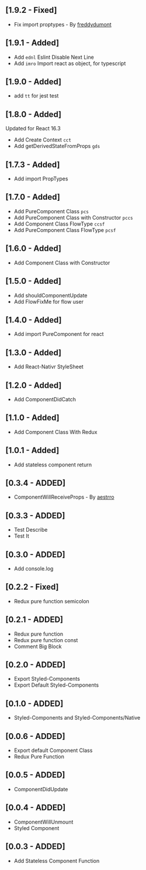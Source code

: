 ## [1.9.2 - Fixed]

- Fix import proptypes - By [freddydumont](https://github.com/freddydumont)

## [1.9.1 - Added]

- Add `ednl` Eslint Disable Next Line
- Add `imro` Import react as object, for typescript

## [1.9.0 - Added]

- add `tt` for jest test

## [1.8.0 - Added]

Updated for React 16.3

- Add Create Context `cct`
- Add getDerivedStateFromProps `gds`

## [1.7.3 - Added]

- Add import PropTypes

## [1.7.0 - Added]

- Add PureComponent Class `pcs`
- Add PureComponent Class with Constructor `pccs`
- Add Component Class FlowType `ccsf`
- Add PureComponent Class FlowType `pcsf`

## [1.6.0 - Added]

- Add Component Class with Constructor

## [1.5.0 - Added]

- Add shouldComponentUpdate
- Add FlowFixMe for flow user

## [1.4.0 - Added]

- Add import PureComponent for react

## [1.3.0 - Added]

- Add React-Nativr StyleSheet

## [1.2.0 - Added]

- Add ComponentDidCatch

## [1.1.0 - Added]

- Add Component Class With Redux

## [1.0.1 - Added]

- Add stateless component return

## [0.3.4 - ADDED]

- ComponentWillReceiveProps - By [aestrro](https://github.com/aestrro)

## [0.3.3 - ADDED]

- Test Describe
- Test It

## [0.3.0 - ADDED]

- Add console.log

## [0.2.2 - Fixed]

- Redux pure function semicolon

## [0.2.1 - ADDED]

- Redux pure function
- Redux pure function const
- Comment Big Block

## [0.2.0 - ADDED]

- Export Styled-Components
- Export Default Styled-Components

## [0.1.0 - ADDED]

- Styled-Components and Styled-Components/Native

## [0.0.6 - ADDED]

- Export default Component Class
- Redux Pure Function

## [0.0.5 - ADDED]

- ComponentDidUpdate

## [0.0.4 - ADDED]

- ComponentWillUnmount
- Styled Component

## [0.0.3 - ADDED]

- Add Stateless Component Function

